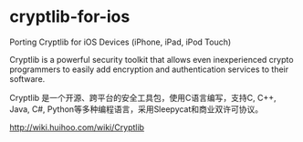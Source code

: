 cryptlib-for-ios
================

Porting Cryptlib for iOS Devices (iPhone, iPad, iPod Touch) 

Cryptlib is a powerful security toolkit that allows even inexperienced crypto programmers to easily add encryption and authentication services to their software. 

Cryptlib 是一个开源、跨平台的安全工具包，使用C语言编写，支持C, C++, Java, C#, Python等多种编程语言，采用Sleepycat和商业双许可协议。

http://wiki.huihoo.com/wiki/Cryptlib